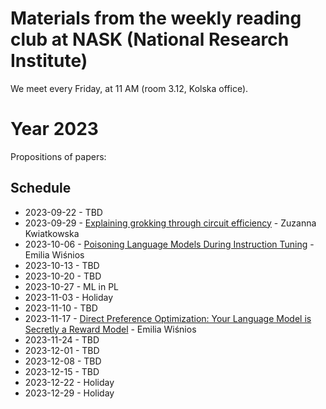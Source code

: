 # Materials from the weekly reading club at NASK (National Research Institute)

We meet every Friday, at 11 AM (room 3.12, Kolska office).


# Year 2023

Propositions of papers: []()

## Schedule

- 2023-09-22 - TBD
- 2023-09-29 - [Explaining grokking through circuit efficiency](https://arxiv.org/abs/2309.02390) - Zuzanna Kwiatkowska
- 2023-10-06 - [Poisoning Language Models During Instruction Tuning](https://arxiv.org/abs/2305.00944) - Emilia Wiśnios
- 2023-10-13 - TBD
- 2023-10-20 - TBD
- 2023-10-27 - ML in PL
- 2023-11-03 - Holiday
- 2023-11-10 - TBD
- 2023-11-17 - [Direct Preference Optimization: Your Language Model is Secretly a Reward Model](https://arxiv.org/abs/2305.18290) - Emilia Wiśnios
- 2023-11-24 - TBD
- 2023-12-01 - TBD
- 2023-12-08 - TBD
- 2023-12-15 - TBD
- 2023-12-22 - Holiday
- 2023-12-29 - Holiday